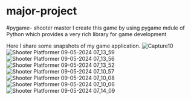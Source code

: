 # major-project
#pygame- shooter master
I create this game by using pygame mdule of Python which provides a very rich library for game development

Here I share some snapshots of my game application.
![Capture10](https://github.com/sachinrk835257/major-project/assets/107256414/e250e92f-6450-49b3-9e59-2e5443a982ce)
![Shooter Platformer 09-05-2024 07_13_59](https://github.com/sachinrk835257/major-project/assets/107256414/d9035700-f959-4d27-b12a-261bceeab41e)
![Shooter Platformer 09-05-2024 07_13_56](https://github.com/sachinrk835257/major-project/assets/107256414/1dd776e6-3c4f-4698-b548-f7f5e0093ae5)
![Shooter Platformer 09-05-2024 07_13_52](https://github.com/sachinrk835257/major-project/assets/107256414/c09327ca-d272-4432-b323-49db4e6ebaf3)
![Shooter Platformer 09-05-2024 07_10_57](https://github.com/sachinrk835257/major-project/assets/107256414/c9c3c1d3-6901-48a5-b6ff-84221d1def7e)
![Shooter Platformer 09-05-2024 07_10_08](https://github.com/sachinrk835257/major-project/assets/107256414/bb2cf865-9dad-49f2-aa84-1af1c54c7200)
![Shooter Platformer 09-05-2024 07_10_06](https://github.com/sachinrk835257/major-project/assets/107256414/458e6ce9-ff45-487e-883a-c864de7a7dfe)
![Shooter Platformer 09-05-2024 07_14_09](https://github.com/sachinrk835257/major-project/assets/107256414/ad838cdc-54e9-485b-98e3-1b960d6cd74b)
